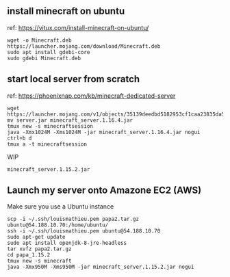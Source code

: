 
## install minecraft on ubuntu

ref: https://vitux.com/install-minecraft-on-ubuntu/

```
wget -o Minecraft.deb https://launcher.mojang.com/download/Minecraft.deb
sudo apt install gdebi-core
sudo gdebi Minecraft.deb
```

## start local server from scratch


ref: https://phoenixnap.com/kb/minecraft-dedicated-server

```
wget https://launcher.mojang.com/v1/objects/35139deedbd5182953cf1caa23835da59ca3d7cd/server.jar
mv server.jar minecraft_server.1.16.4.jar
tmux new -s minecraftsession
java -Xmx1024M -Xms1024M -jar minecraft_server.1.16.4.jar nogui
ctrl+b d
tmux a -t minecraftsession
```

WIP

    minecraft_server.1.15.2.jar


## Launch my server onto Amazone EC2 (AWS)

Make sure you use a Ubuntu instance

```
scp -i ~/.ssh/louismathieu.pem papa2.tar.gz ubuntu@54.188.10.70:/home/ubuntu/
ssh -i ~/.ssh/louismathieu.pem ubuntu@54.188.10.70
sudo apt-get update
sudo apt install openjdk-8-jre-headless
tar xvfz papa2.tar.gz
cd papa_1.15.2
tmux new -s minecraft
java -Xmx950M -Xms950M -jar minecraft_server.1.15.2.jar nogui
```
